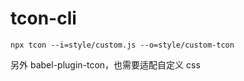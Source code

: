 # tcon-cli

```
npx tcon --i=style/custom.js --o=style/custom-tcon
```

另外 babel-plugin-tcon，也需要适配自定义 css
